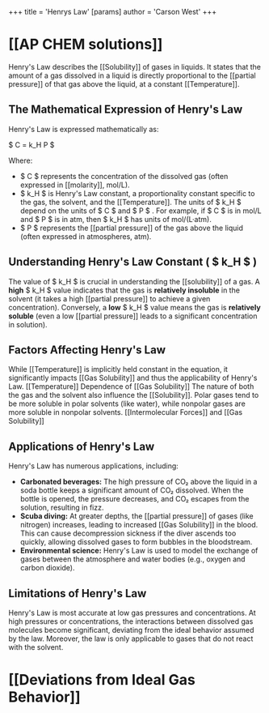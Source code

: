 +++
 title = 'Henrys Law'
[params]
	author = 'Carson West'
+++
# [[AP CHEM solutions]]

Henry's Law describes the [[Solubility]] of gases in liquids.  It states that the amount of a gas dissolved in a liquid is directly proportional to the [[partial pressure]] of that gas above the liquid, at a constant [[Temperature]].

## The Mathematical Expression of Henry's Law

Henry's Law is expressed mathematically as:

 $ C = k_H P $ 

Where:

*  $ C $  represents the concentration of the dissolved gas (often expressed in [[molarity]], mol/L).
*  $ k_H $  is Henry's Law constant, a proportionality constant specific to the gas, the solvent, and the [[Temperature]].  The units of  $ k_H $  depend on the units of  $ C $  and  $ P $ .  For example, if  $ C $  is in mol/L and  $ P $  is in atm, then  $ k_H $  has units of mol/(L·atm).
*  $ P $  represents the [[partial pressure]] of the gas above the liquid (often expressed in atmospheres, atm).


## Understanding Henry's Law Constant ( $ k_H $ )

The value of  $ k_H $  is crucial in understanding the [[solubility]] of a gas.  A **high**  $ k_H $  value indicates that the gas is **relatively insoluble** in the solvent (it takes a high [[partial pressure]] to achieve a given concentration). Conversely, a **low**  $ k_H $  value means the gas is **relatively soluble** (even a low [[partial pressure]] leads to a significant concentration in solution).  


## Factors Affecting Henry's Law

While [[Temperature]] is implicitly held constant in the equation, it significantly impacts [[Gas Solubility]] and thus the applicability of Henry's Law.  [[Temperature]] Dependence of [[Gas Solubility]] The nature of both the gas and the solvent also influence the [[Solubility]].  Polar gases tend to be more soluble in polar solvents (like water), while nonpolar gases are more soluble in nonpolar solvents.  [[Intermolecular Forces]] and [[Gas Solubility]]
## Applications of Henry's Law

Henry's Law has numerous applications, including:

* **Carbonated beverages:** The high pressure of CO₂ above the liquid in a soda bottle keeps a significant amount of CO₂ dissolved.  When the bottle is opened, the pressure decreases, and CO₂ escapes from the solution, resulting in fizz.
* **Scuba diving:**  At greater depths, the [[partial pressure]] of gases (like nitrogen) increases, leading to increased [[Gas Solubility]] in the blood.  This can cause decompression sickness if the diver ascends too quickly, allowing dissolved gases to form bubbles in the bloodstream.
* **Environmental science:** Henry's Law is used to model the exchange of gases between the atmosphere and water bodies (e.g., oxygen and carbon dioxide).
## Limitations of Henry's Law
Henry's Law is most accurate at low gas pressures and concentrations. At high pressures or concentrations, the interactions between dissolved gas molecules become significant, deviating from the ideal behavior assumed by the law.  Moreover, the law is only applicable to gases that do not react with the solvent.  
# [[Deviations from Ideal Gas Behavior]]